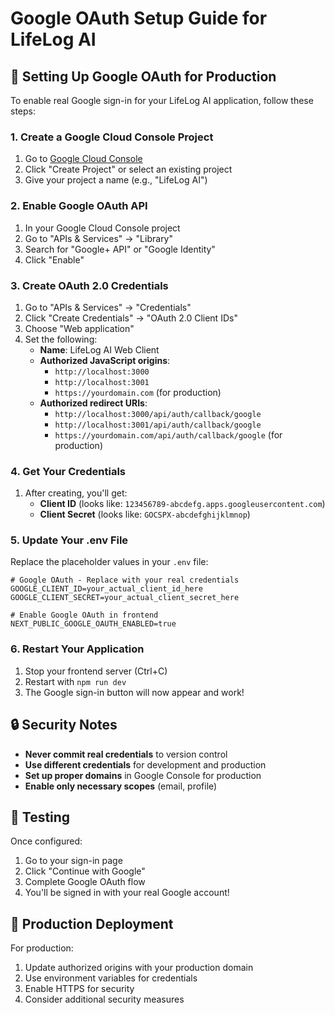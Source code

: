 # Google OAuth Setup Guide for LifeLog AI

## 🔐 Setting Up Google OAuth for Production

To enable real Google sign-in for your LifeLog AI application, follow these steps:

### 1. Create a Google Cloud Console Project

1. Go to [Google Cloud Console](https://console.cloud.google.com/)
2. Click "Create Project" or select an existing project
3. Give your project a name (e.g., "LifeLog AI")

### 2. Enable Google OAuth API

1. In your Google Cloud Console project
2. Go to "APIs & Services" → "Library"
3. Search for "Google+ API" or "Google Identity"
4. Click "Enable"

### 3. Create OAuth 2.0 Credentials

1. Go to "APIs & Services" → "Credentials"
2. Click "Create Credentials" → "OAuth 2.0 Client IDs"
3. Choose "Web application"
4. Set the following:
   - **Name**: LifeLog AI Web Client
   - **Authorized JavaScript origins**: 
     - `http://localhost:3000`
     - `http://localhost:3001`
     - `https://yourdomain.com` (for production)
   - **Authorized redirect URIs**:
     - `http://localhost:3000/api/auth/callback/google`
     - `http://localhost:3001/api/auth/callback/google`
     - `https://yourdomain.com/api/auth/callback/google` (for production)

### 4. Get Your Credentials

1. After creating, you'll get:
   - **Client ID** (looks like: `123456789-abcdefg.apps.googleusercontent.com`)
   - **Client Secret** (looks like: `GOCSPX-abcdefghijklmnop`)

### 5. Update Your .env File

Replace the placeholder values in your `.env` file:

```env
# Google OAuth - Replace with your real credentials
GOOGLE_CLIENT_ID=your_actual_client_id_here
GOOGLE_CLIENT_SECRET=your_actual_client_secret_here

# Enable Google OAuth in frontend
NEXT_PUBLIC_GOOGLE_OAUTH_ENABLED=true
```

### 6. Restart Your Application

1. Stop your frontend server (Ctrl+C)
2. Restart with `npm run dev`
3. The Google sign-in button will now appear and work!

## 🔒 Security Notes

- **Never commit real credentials** to version control
- **Use different credentials** for development and production
- **Set up proper domains** in Google Console for production
- **Enable only necessary scopes** (email, profile)

## 🧪 Testing

Once configured:
1. Go to your sign-in page
2. Click "Continue with Google"
3. Complete Google OAuth flow
4. You'll be signed in with your real Google account!

## 🚀 Production Deployment

For production:
1. Update authorized origins with your production domain
2. Use environment variables for credentials
3. Enable HTTPS for security
4. Consider additional security measures
